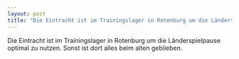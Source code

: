 ```yaml
---
layout: post
title: "Die Eintracht ist im Trainingslager in Rotenburg um die Länderspielpause optimal zu nutzen."
---
```


Die Eintracht ist im Trainingslager in Rotenburg um die Länderspielpause optimal zu nutzen. Sonst ist dort alles beim alten geblieben.
